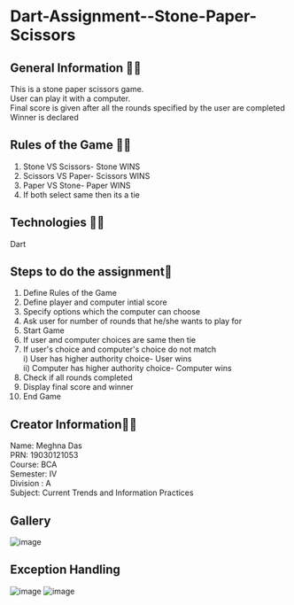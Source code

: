 # Dart-Assignment--Stone-Paper-Scissors

## General Information 🤷‍♀️
This is a stone paper scissors game.<br>
User can play it with a computer.<br>
Final score is given after all the rounds specified by the user are completed <br>
Winner is declared<br>

## Rules of the Game 🤷‍♀️
1. Stone VS Scissors- Stone WINS
2. Scissors VS Paper- Scissors WINS
3. Paper VS Stone- Paper WINS
4. If both select same then its a tie

## Technologies 👩‍💻
Dart

## Steps to do the assignment🤩
1. Define Rules of the Game
2. Define player and computer intial score
3. Specify options which the computer can choose
4. Ask user for number of rounds that he/she wants to play for
5. Start Game
6. If user and computer choices are same then tie
7. If user's choice and computer's choice do not match<br>
    i) User has higher authority choice- User wins<br>
    ii) Computer has higher authority choice- Computer wins
8. Check if all rounds completed
9. Display final score and winner
10. End Game

## Creator Information👩‍💻
Name: Meghna Das<br>
PRN: 19030121053 <br>
Course: BCA<br>
Semester: IV<br>
Division : A<br>
Subject: Current Trends and Information Practices<br>

## Gallery
![image](https://user-images.githubusercontent.com/55181652/115364645-3b53e700-a1e1-11eb-9666-aa89f4c7c75a.png)


## Exception Handling
![image](https://user-images.githubusercontent.com/55181652/115364404-fe87f000-a1e0-11eb-88c2-b30885954388.png)
![image](https://user-images.githubusercontent.com/55181652/115364349-ee701080-a1e0-11eb-8ba9-6a53fee1248f.png)


